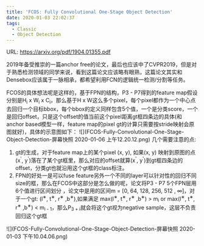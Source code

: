 ```yaml
---
title: 'FCOS: Fully Convolutional One-Stage Object Detection'
date: 2020-01-03 22:02:37
tags:
  - Classic
  - Object Detection
---
```

URL: https://arxiv.org/pdf/1904.01355.pdf

2019年备受推崇的一篇anchor free的论文，最后也应该中了CVPR2019，但是对于熟悉检测领域的同学来说，看到这篇论文应该略有眼熟，这篇论文其实和Densebox应该属于一脉相承，都希望利用FCN的逻辑统一检测/分割等任务。

FCOS的具体想法呢是这样的，基于FPN的结构，P3 - P7得到的feature map假设分别是H<sub>i</sub> x W<sub>i</sub> x C<sub>i</sub>，那么基于H x W这么多个pixel，每个pixel都作为一个中心点去回归一个目标bbox，每个bbox的定义同样包含5个值，一个是分类score，一个是回归offset，只是这个offset的值当前这个pixel距离gt框四条边的具体(和anchor based模型一样，feature map的pixel gt的计算只需要按stride映射会原图就好)，具体的示意图如下：
![](FCOS-Fully-Convolutional-One-Stage-Object-Detection-屏幕快照 2020-01-06 上午12.20.12.png)
几个需要注意的点:
1. gt的生成，对于feature map上的某个pixel (x, y), 如果(x, y) 映射到原图的点(x<sup>'</sup>, y<sup>'</sup>)落在了某个gt框里，那么对应的offset就算(x<sup>'</sup>, y<sup>'</sup>)到gt框四条边的offset，分类gt也就沿用这个gt框的class标注。
2. FPN的好处一是可以fuse feature另外一个不同的layer可以针对性的回归不同size的框，那么在FCOS中这部分是怎么做的呢，论文将P3 - P7 5个FPN层用6个值进行区间划分 ，论文中是用的区间m = [0, 64, 128, 256, 512 , ∞]，对于一个gt: (l<sup>∗</sup>, t<sup>∗</sup>, r<sup>∗</sup> ,b<sup>∗</sup>),如果满足
max(l<sup>∗</sup>, t<sup>∗</sup>, r<sup>∗</sup> ,b<sup>∗</sup>) > m<sub>i</sub> or max(l<sup>∗</sup>, t<sup>∗</sup>, r<sup>∗</sup> ,b<sup>∗</sup>) < m<sub>i - 1</sub>，那么P<sub>3 + i</sub>就会将这个gt视为negative sample，这层不负责回归这个gt框

![](FCOS-Fully-Convolutional-One-Stage-Object-Detection-屏幕快照 2020-01-03 下午10.04.06.png)
